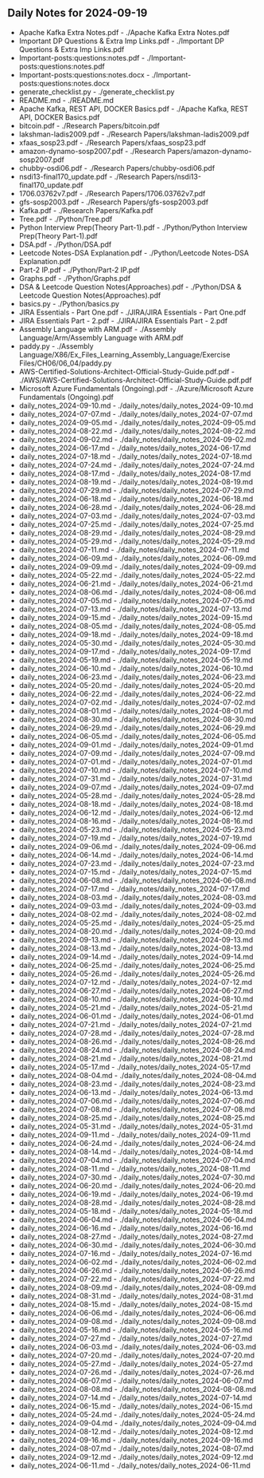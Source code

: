 ## Daily Notes for 2024-09-19

- Apache Kafka Extra Notes.pdf - ./Apache Kafka Extra Notes.pdf
- Important DP Questions & Extra Imp Links.pdf - ./Important DP Questions & Extra Imp Links.pdf
- Important-posts:questions:notes.pdf - ./Important-posts:questions:notes.pdf
- Important-posts:questions:notes.docx - ./Important-posts:questions:notes.docx
- generate_checklist.py - ./generate_checklist.py
- README.md - ./README.md
- Apache Kafka, REST API, DOCKER Basics.pdf - ./Apache Kafka, REST API, DOCKER Basics.pdf
- bitcoin.pdf - ./Research Papers/bitcoin.pdf
- lakshman-ladis2009.pdf - ./Research Papers/lakshman-ladis2009.pdf
- xfaas_sosp23.pdf - ./Research Papers/xfaas_sosp23.pdf
- amazon-dynamo-sosp2007.pdf - ./Research Papers/amazon-dynamo-sosp2007.pdf
- chubby-osdi06.pdf - ./Research Papers/chubby-osdi06.pdf
- nsdi13-final170_update.pdf - ./Research Papers/nsdi13-final170_update.pdf
- 1706.03762v7.pdf - ./Research Papers/1706.03762v7.pdf
- gfs-sosp2003.pdf - ./Research Papers/gfs-sosp2003.pdf
- Kafka.pdf - ./Research Papers/Kafka.pdf
- Tree.pdf - ./Python/Tree.pdf
- Python Interview Prep(Theory Part-1).pdf - ./Python/Python Interview Prep(Theory Part-1).pdf
- DSA.pdf - ./Python/DSA.pdf
- Leetcode Notes-DSA Explanation.pdf - ./Python/Leetcode Notes-DSA Explanation.pdf
- Part-2 IP.pdf - ./Python/Part-2 IP.pdf
- Graphs.pdf - ./Python/Graphs.pdf
- DSA & Leetcode Question Notes(Approaches).pdf - ./Python/DSA & Leetcode Question Notes(Approaches).pdf
- basics.py - ./Python/basics.py
- JIRA Essentials - Part One.pdf - ./JIRA/JIRA Essentials - Part One.pdf
- JIRA Essentials Part - 2.pdf - ./JIRA/JIRA Essentials Part - 2.pdf
- Assembly Language with ARM.pdf - ./Assembly Language/Arm/Assembly Language with ARM.pdf
- paddy.py - ./Assembly Language/X86/Ex_Files_Learning_Assembly_Language/Exercise Files/CH06/06_04/paddy.py
- AWS-Certified-Solutions-Architect-Official-Study-Guide.pdf.pdf - ./AWS/AWS-Certified-Solutions-Architect-Official-Study-Guide.pdf.pdf
- Microsoft Azure Fundamentals (Ongoing).pdf - ./Azure/Microsoft Azure Fundamentals (Ongoing).pdf
- daily_notes_2024-09-10.md - ./daily_notes/daily_notes_2024-09-10.md
- daily_notes_2024-07-07.md - ./daily_notes/daily_notes_2024-07-07.md
- daily_notes_2024-09-05.md - ./daily_notes/daily_notes_2024-09-05.md
- daily_notes_2024-08-22.md - ./daily_notes/daily_notes_2024-08-22.md
- daily_notes_2024-09-02.md - ./daily_notes/daily_notes_2024-09-02.md
- daily_notes_2024-06-17.md - ./daily_notes/daily_notes_2024-06-17.md
- daily_notes_2024-07-18.md - ./daily_notes/daily_notes_2024-07-18.md
- daily_notes_2024-07-24.md - ./daily_notes/daily_notes_2024-07-24.md
- daily_notes_2024-08-17.md - ./daily_notes/daily_notes_2024-08-17.md
- daily_notes_2024-08-19.md - ./daily_notes/daily_notes_2024-08-19.md
- daily_notes_2024-07-29.md - ./daily_notes/daily_notes_2024-07-29.md
- daily_notes_2024-06-18.md - ./daily_notes/daily_notes_2024-06-18.md
- daily_notes_2024-06-28.md - ./daily_notes/daily_notes_2024-06-28.md
- daily_notes_2024-07-03.md - ./daily_notes/daily_notes_2024-07-03.md
- daily_notes_2024-07-25.md - ./daily_notes/daily_notes_2024-07-25.md
- daily_notes_2024-08-29.md - ./daily_notes/daily_notes_2024-08-29.md
- daily_notes_2024-05-29.md - ./daily_notes/daily_notes_2024-05-29.md
- daily_notes_2024-07-11.md - ./daily_notes/daily_notes_2024-07-11.md
- daily_notes_2024-06-09.md - ./daily_notes/daily_notes_2024-06-09.md
- daily_notes_2024-09-09.md - ./daily_notes/daily_notes_2024-09-09.md
- daily_notes_2024-05-22.md - ./daily_notes/daily_notes_2024-05-22.md
- daily_notes_2024-06-21.md - ./daily_notes/daily_notes_2024-06-21.md
- daily_notes_2024-08-06.md - ./daily_notes/daily_notes_2024-08-06.md
- daily_notes_2024-07-05.md - ./daily_notes/daily_notes_2024-07-05.md
- daily_notes_2024-07-13.md - ./daily_notes/daily_notes_2024-07-13.md
- daily_notes_2024-09-15.md - ./daily_notes/daily_notes_2024-09-15.md
- daily_notes_2024-08-05.md - ./daily_notes/daily_notes_2024-08-05.md
- daily_notes_2024-09-18.md - ./daily_notes/daily_notes_2024-09-18.md
- daily_notes_2024-05-30.md - ./daily_notes/daily_notes_2024-05-30.md
- daily_notes_2024-09-17.md - ./daily_notes/daily_notes_2024-09-17.md
- daily_notes_2024-05-19.md - ./daily_notes/daily_notes_2024-05-19.md
- daily_notes_2024-06-10.md - ./daily_notes/daily_notes_2024-06-10.md
- daily_notes_2024-06-23.md - ./daily_notes/daily_notes_2024-06-23.md
- daily_notes_2024-05-20.md - ./daily_notes/daily_notes_2024-05-20.md
- daily_notes_2024-06-22.md - ./daily_notes/daily_notes_2024-06-22.md
- daily_notes_2024-07-02.md - ./daily_notes/daily_notes_2024-07-02.md
- daily_notes_2024-08-01.md - ./daily_notes/daily_notes_2024-08-01.md
- daily_notes_2024-08-30.md - ./daily_notes/daily_notes_2024-08-30.md
- daily_notes_2024-06-29.md - ./daily_notes/daily_notes_2024-06-29.md
- daily_notes_2024-06-05.md - ./daily_notes/daily_notes_2024-06-05.md
- daily_notes_2024-09-01.md - ./daily_notes/daily_notes_2024-09-01.md
- daily_notes_2024-07-09.md - ./daily_notes/daily_notes_2024-07-09.md
- daily_notes_2024-07-01.md - ./daily_notes/daily_notes_2024-07-01.md
- daily_notes_2024-07-10.md - ./daily_notes/daily_notes_2024-07-10.md
- daily_notes_2024-07-31.md - ./daily_notes/daily_notes_2024-07-31.md
- daily_notes_2024-09-07.md - ./daily_notes/daily_notes_2024-09-07.md
- daily_notes_2024-05-28.md - ./daily_notes/daily_notes_2024-05-28.md
- daily_notes_2024-08-18.md - ./daily_notes/daily_notes_2024-08-18.md
- daily_notes_2024-06-12.md - ./daily_notes/daily_notes_2024-06-12.md
- daily_notes_2024-08-16.md - ./daily_notes/daily_notes_2024-08-16.md
- daily_notes_2024-05-23.md - ./daily_notes/daily_notes_2024-05-23.md
- daily_notes_2024-07-19.md - ./daily_notes/daily_notes_2024-07-19.md
- daily_notes_2024-09-06.md - ./daily_notes/daily_notes_2024-09-06.md
- daily_notes_2024-06-14.md - ./daily_notes/daily_notes_2024-06-14.md
- daily_notes_2024-07-23.md - ./daily_notes/daily_notes_2024-07-23.md
- daily_notes_2024-07-15.md - ./daily_notes/daily_notes_2024-07-15.md
- daily_notes_2024-06-08.md - ./daily_notes/daily_notes_2024-06-08.md
- daily_notes_2024-07-17.md - ./daily_notes/daily_notes_2024-07-17.md
- daily_notes_2024-08-03.md - ./daily_notes/daily_notes_2024-08-03.md
- daily_notes_2024-09-03.md - ./daily_notes/daily_notes_2024-09-03.md
- daily_notes_2024-08-02.md - ./daily_notes/daily_notes_2024-08-02.md
- daily_notes_2024-05-25.md - ./daily_notes/daily_notes_2024-05-25.md
- daily_notes_2024-08-20.md - ./daily_notes/daily_notes_2024-08-20.md
- daily_notes_2024-09-13.md - ./daily_notes/daily_notes_2024-09-13.md
- daily_notes_2024-08-13.md - ./daily_notes/daily_notes_2024-08-13.md
- daily_notes_2024-09-14.md - ./daily_notes/daily_notes_2024-09-14.md
- daily_notes_2024-06-25.md - ./daily_notes/daily_notes_2024-06-25.md
- daily_notes_2024-05-26.md - ./daily_notes/daily_notes_2024-05-26.md
- daily_notes_2024-07-12.md - ./daily_notes/daily_notes_2024-07-12.md
- daily_notes_2024-06-27.md - ./daily_notes/daily_notes_2024-06-27.md
- daily_notes_2024-08-10.md - ./daily_notes/daily_notes_2024-08-10.md
- daily_notes_2024-05-21.md - ./daily_notes/daily_notes_2024-05-21.md
- daily_notes_2024-06-01.md - ./daily_notes/daily_notes_2024-06-01.md
- daily_notes_2024-07-21.md - ./daily_notes/daily_notes_2024-07-21.md
- daily_notes_2024-07-28.md - ./daily_notes/daily_notes_2024-07-28.md
- daily_notes_2024-08-26.md - ./daily_notes/daily_notes_2024-08-26.md
- daily_notes_2024-08-24.md - ./daily_notes/daily_notes_2024-08-24.md
- daily_notes_2024-08-21.md - ./daily_notes/daily_notes_2024-08-21.md
- daily_notes_2024-05-17.md - ./daily_notes/daily_notes_2024-05-17.md
- daily_notes_2024-08-04.md - ./daily_notes/daily_notes_2024-08-04.md
- daily_notes_2024-08-23.md - ./daily_notes/daily_notes_2024-08-23.md
- daily_notes_2024-06-13.md - ./daily_notes/daily_notes_2024-06-13.md
- daily_notes_2024-07-06.md - ./daily_notes/daily_notes_2024-07-06.md
- daily_notes_2024-07-08.md - ./daily_notes/daily_notes_2024-07-08.md
- daily_notes_2024-08-25.md - ./daily_notes/daily_notes_2024-08-25.md
- daily_notes_2024-05-31.md - ./daily_notes/daily_notes_2024-05-31.md
- daily_notes_2024-09-11.md - ./daily_notes/daily_notes_2024-09-11.md
- daily_notes_2024-06-24.md - ./daily_notes/daily_notes_2024-06-24.md
- daily_notes_2024-08-14.md - ./daily_notes/daily_notes_2024-08-14.md
- daily_notes_2024-07-04.md - ./daily_notes/daily_notes_2024-07-04.md
- daily_notes_2024-08-11.md - ./daily_notes/daily_notes_2024-08-11.md
- daily_notes_2024-07-30.md - ./daily_notes/daily_notes_2024-07-30.md
- daily_notes_2024-06-20.md - ./daily_notes/daily_notes_2024-06-20.md
- daily_notes_2024-06-19.md - ./daily_notes/daily_notes_2024-06-19.md
- daily_notes_2024-08-28.md - ./daily_notes/daily_notes_2024-08-28.md
- daily_notes_2024-05-18.md - ./daily_notes/daily_notes_2024-05-18.md
- daily_notes_2024-06-04.md - ./daily_notes/daily_notes_2024-06-04.md
- daily_notes_2024-06-16.md - ./daily_notes/daily_notes_2024-06-16.md
- daily_notes_2024-08-27.md - ./daily_notes/daily_notes_2024-08-27.md
- daily_notes_2024-06-30.md - ./daily_notes/daily_notes_2024-06-30.md
- daily_notes_2024-07-16.md - ./daily_notes/daily_notes_2024-07-16.md
- daily_notes_2024-06-02.md - ./daily_notes/daily_notes_2024-06-02.md
- daily_notes_2024-06-26.md - ./daily_notes/daily_notes_2024-06-26.md
- daily_notes_2024-07-22.md - ./daily_notes/daily_notes_2024-07-22.md
- daily_notes_2024-08-09.md - ./daily_notes/daily_notes_2024-08-09.md
- daily_notes_2024-08-31.md - ./daily_notes/daily_notes_2024-08-31.md
- daily_notes_2024-08-15.md - ./daily_notes/daily_notes_2024-08-15.md
- daily_notes_2024-06-06.md - ./daily_notes/daily_notes_2024-06-06.md
- daily_notes_2024-09-08.md - ./daily_notes/daily_notes_2024-09-08.md
- daily_notes_2024-05-16.md - ./daily_notes/daily_notes_2024-05-16.md
- daily_notes_2024-07-27.md - ./daily_notes/daily_notes_2024-07-27.md
- daily_notes_2024-06-03.md - ./daily_notes/daily_notes_2024-06-03.md
- daily_notes_2024-07-20.md - ./daily_notes/daily_notes_2024-07-20.md
- daily_notes_2024-05-27.md - ./daily_notes/daily_notes_2024-05-27.md
- daily_notes_2024-07-26.md - ./daily_notes/daily_notes_2024-07-26.md
- daily_notes_2024-06-07.md - ./daily_notes/daily_notes_2024-06-07.md
- daily_notes_2024-08-08.md - ./daily_notes/daily_notes_2024-08-08.md
- daily_notes_2024-07-14.md - ./daily_notes/daily_notes_2024-07-14.md
- daily_notes_2024-06-15.md - ./daily_notes/daily_notes_2024-06-15.md
- daily_notes_2024-05-24.md - ./daily_notes/daily_notes_2024-05-24.md
- daily_notes_2024-09-04.md - ./daily_notes/daily_notes_2024-09-04.md
- daily_notes_2024-08-12.md - ./daily_notes/daily_notes_2024-08-12.md
- daily_notes_2024-09-16.md - ./daily_notes/daily_notes_2024-09-16.md
- daily_notes_2024-08-07.md - ./daily_notes/daily_notes_2024-08-07.md
- daily_notes_2024-09-12.md - ./daily_notes/daily_notes_2024-09-12.md
- daily_notes_2024-06-11.md - ./daily_notes/daily_notes_2024-06-11.md
